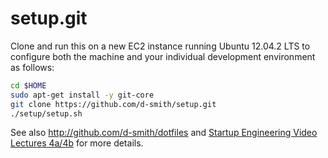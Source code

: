 setup.git
=========
Clone and run this on a new EC2 instance running Ubuntu 12.04.2 LTS to
configure both the machine and your individual development environment as
follows:

```sh
cd $HOME
sudo apt-get install -y git-core
git clone https://github.com/d-smith/setup.git
./setup/setup.sh   
```

See also http://github.com/d-smith/dotfiles and
[Startup Engineering Video Lectures 4a/4b](https://class.coursera.org/startup-001/lecture/index)
for more details.





